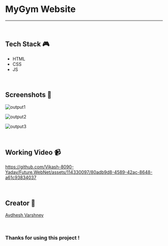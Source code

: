 # MyGym Website

--- 

<br>

## **Tech Stack 🎮**

- HTML
- CSS
- JS

<br>

## **Screenshots 📸**

![output1](https://github.com/Vikash-8090-Yadav/Future.WebNet/assets/114330097/44c16f50-3a9c-47e4-87d1-ed38534499bc)

![output2](https://github.com/Vikash-8090-Yadav/Future.WebNet/assets/114330097/ff88f693-5bbf-402f-9683-cd8e9cfefb6f)

![output3](https://github.com/Vikash-8090-Yadav/Future.WebNet/assets/114330097/f5c2e48d-389a-4612-be17-a90ed4d6aa9b)

<br>

## **Working Video 📹**

https://github.com/Vikash-8090-Yadav/Future.WebNet/assets/114330097/80adb9d8-4589-42ac-8648-a61c93834037

<br>

## **Creator 👦**

[Avdhesh Varshney](https://github.com/Avdhesh-Varshney)

<br>

### Thanks for using this project !

